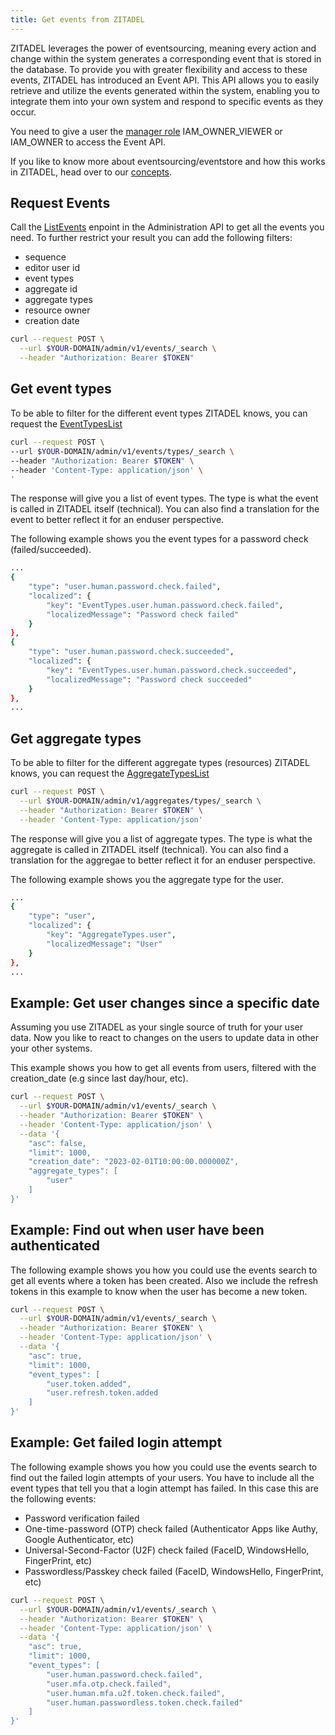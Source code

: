 ```yaml
---
title: Get events from ZITADEL
---
```


ZITADEL leverages the power of eventsourcing, meaning every action and change within the system generates a corresponding event that is stored in the database. 
To provide you with greater flexibility and access to these events, ZITADEL has introduced an Event API. 
This API allows you to easily retrieve and utilize the events generated within the system, enabling you to integrate them into your own system and respond to specific events as they occur.

You need to give a user the [manager role](https://zitadel.com/docs/guides/manage/console/managers) IAM_OWNER_VIEWER or IAM_OWNER to access the Event API.

If you like to know more about eventsourcing/eventstore and how this works in ZITADEL, head over to our [concepts](../../concepts/eventstore/overview).
## Request Events

Call the [ListEvents](/apis/admin) enpoint in the Administration API to get all the events you need.
To further restrict your result you can add the following filters:
- sequence
- editor user id
- event types
- aggregate id
- aggregate types
- resource owner
- creation date

```bash
curl --request POST \
  --url $YOUR-DOMAIN/admin/v1/events/_search \
  --header "Authorization: Bearer $TOKEN"
```

## Get event types

To be able to filter for the different event types ZITADEL knows, you can request the [EventTypesList](/apis/admin)

```bash
curl --request POST \
--url $YOUR-DOMAIN/admin/v1/events/types/_search \
--header "Authorization: Bearer $TOKEN" \
--header 'Content-Type: application/json' \
'
```

The response will give you a list of event types. The type is what the event is called in ZITADEL itself (technical).
You can also find a translation for the event to better reflect it for an enduser perspective.

The following example shows you the event types for a password check (failed/succeeded).

```bash
...
{
    "type": "user.human.password.check.failed",
    "localized": {
        "key": "EventTypes.user.human.password.check.failed",
        "localizedMessage": "Password check failed"
    }
},
{
    "type": "user.human.password.check.succeeded",
    "localized": {
        "key": "EventTypes.user.human.password.check.succeeded",
        "localizedMessage": "Password check succeeded"
    }
},
...
```

## Get aggregate types

To be able to filter for the different aggregate types (resources) ZITADEL knows, you can request the [AggregateTypesList](/apis/admin)

```bash
curl --request POST \
  --url $YOUR-DOMAIN/admin/v1/aggregates/types/_search \
  --header "Authorization: Bearer $TOKEN" \
  --header 'Content-Type: application/json'
```

The response will give you a list of aggregate types. The type is what the aggregate is called in ZITADEL itself (technical).
You can also find a translation for the aggregae to better reflect it for an enduser perspective.

The following example shows you the aggregate type for the user.

```bash
...
{
    "type": "user",
    "localized": {
        "key": "AggregateTypes.user",
        "localizedMessage": "User"
    }
},
...
```

## Example: Get user changes since a specific date

Assuming you use ZITADEL as your single source of truth for your user data.
Now you like to react to changes on the users to update data in other your other systems.

This example shows you how to get all events from users, filtered with the creation_date (e.g since last day/hour, etc).

```bash
curl --request POST \
  --url $YOUR-DOMAIN/admin/v1/events/_search \
  --header "Authorization: Bearer $TOKEN" \
  --header 'Content-Type: application/json' \
  --data '{
	"asc": false,
	"limit": 1000,
	"creation_date": "2023-02-01T10:00:00.000000Z",
	"aggregate_types": [
		"user"
	]
}'
```

## Example: Find out when user have been authenticated

The following example shows you how you could use the events search to get all events where a token has been created.
Also we include the refresh tokens in this example to know when the user has become a new token.

```bash
curl --request POST \
  --url $YOUR-DOMAIN/admin/v1/events/_search \
  --header "Authorization: Bearer $TOKEN" \
  --header 'Content-Type: application/json' \
  --data '{
	"asc": true,
	"limit": 1000,
	"event_types": [
		"user.token.added",
		"user.refresh.token.added
	]
}'
```


## Example: Get failed login attempt

The following example shows you how you could use the events search to find out the failed login attempts of your users.
You have to include all the event types that tell you that a login attempt has failed.
In this case this are the following events:
- Password verification failed
- One-time-password (OTP) check failed (Authenticator Apps like Authy, Google Authenticator, etc)
- Universal-Second-Factor (U2F) check failed (FaceID, WindowsHello, FingerPrint, etc)
- Passwordless/Passkey check failed (FaceID, WindowsHello, FingerPrint, etc)

```bash
curl --request POST \
  --url $YOUR-DOMAIN/admin/v1/events/_search \
  --header "Authorization: Bearer $TOKEN" \
  --header 'Content-Type: application/json' \
  --data '{
	"asc": true,
	"limit": 1000,
	"event_types": [
		"user.human.password.check.failed",
		"user.mfa.otp.check.failed",
		"user.human.mfa.u2f.token.check.failed",
		"user.human.passwordless.token.check.failed"
	]
}'
```

